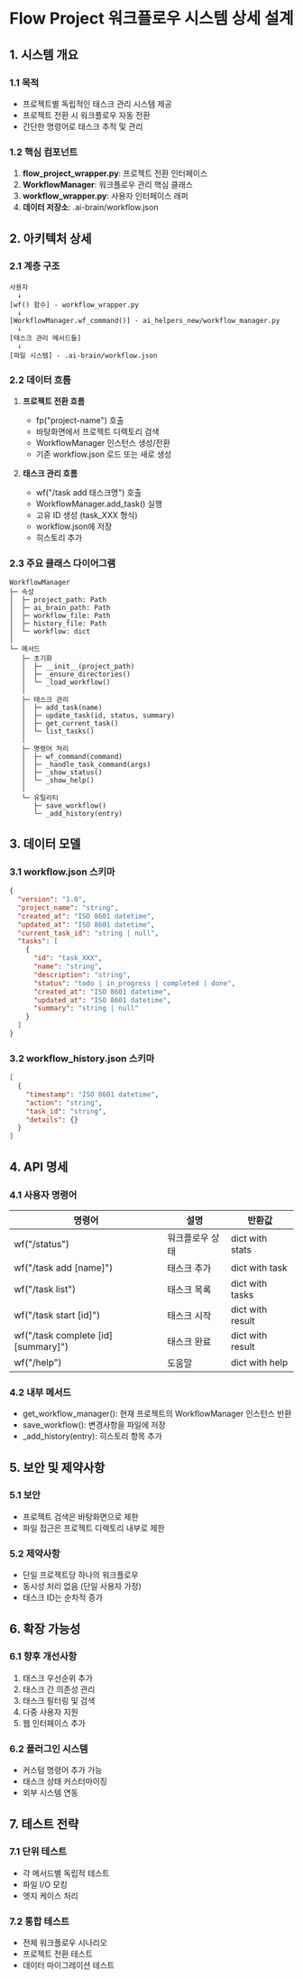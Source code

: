 # Flow Project 워크플로우 시스템 상세 설계

## 1. 시스템 개요

### 1.1 목적
- 프로젝트별 독립적인 태스크 관리 시스템 제공
- 프로젝트 전환 시 워크플로우 자동 전환
- 간단한 명령어로 태스크 추적 및 관리

### 1.2 핵심 컴포넌트
1. **flow_project_wrapper.py**: 프로젝트 전환 인터페이스
2. **WorkflowManager**: 워크플로우 관리 핵심 클래스  
3. **workflow_wrapper.py**: 사용자 인터페이스 래퍼
4. **데이터 저장소**: .ai-brain/workflow.json

## 2. 아키텍처 상세

### 2.1 계층 구조
```
사용자
  ↓
[wf() 함수] - workflow_wrapper.py
  ↓
[WorkflowManager.wf_command()] - ai_helpers_new/workflow_manager.py
  ↓
[태스크 관리 메서드들]
  ↓
[파일 시스템] - .ai-brain/workflow.json
```

### 2.2 데이터 흐름
1. **프로젝트 전환 흐름**
   - fp("project-name") 호출
   - 바탕화면에서 프로젝트 디렉토리 검색
   - WorkflowManager 인스턴스 생성/전환
   - 기존 workflow.json 로드 또는 새로 생성

2. **태스크 관리 흐름**
   - wf("/task add 태스크명") 호출
   - WorkflowManager.add_task() 실행
   - 고유 ID 생성 (task_XXX 형식)
   - workflow.json에 저장
   - 히스토리 추가

### 2.3 주요 클래스 다이어그램

```
WorkflowManager
├─ 속성
│  ├─ project_path: Path
│  ├─ ai_brain_path: Path  
│  ├─ workflow_file: Path
│  ├─ history_file: Path
│  └─ workflow: dict
│
└─ 메서드
   ├─ 초기화
   │  ├─ __init__(project_path)
   │  ├─ _ensure_directories()
   │  └─ _load_workflow()
   │
   ├─ 태스크 관리
   │  ├─ add_task(name)
   │  ├─ update_task(id, status, summary)
   │  ├─ get_current_task()
   │  └─ list_tasks()
   │
   ├─ 명령어 처리
   │  ├─ wf_command(command)
   │  ├─ _handle_task_command(args)
   │  ├─ _show_status()
   │  └─ _show_help()
   │
   └─ 유틸리티
      ├─ save_workflow()
      └─ _add_history(entry)
```

## 3. 데이터 모델

### 3.1 workflow.json 스키마
```json
{
  "version": "1.0",
  "project_name": "string",
  "created_at": "ISO 8601 datetime",
  "updated_at": "ISO 8601 datetime", 
  "current_task_id": "string | null",
  "tasks": [
    {
      "id": "task_XXX",
      "name": "string",
      "description": "string",
      "status": "todo | in_progress | completed | done",
      "created_at": "ISO 8601 datetime",
      "updated_at": "ISO 8601 datetime",
      "summary": "string | null"
    }
  ]
}
```

### 3.2 workflow_history.json 스키마
```json
[
  {
    "timestamp": "ISO 8601 datetime",
    "action": "string",
    "task_id": "string",
    "details": {}
  }
]
```

## 4. API 명세

### 4.1 사용자 명령어
| 명령어 | 설명 | 반환값 |
|--------|------|---------|
| wf("/status") | 워크플로우 상태 | dict with stats |
| wf("/task add [name]") | 태스크 추가 | dict with task |
| wf("/task list") | 태스크 목록 | dict with tasks |
| wf("/task start [id]") | 태스크 시작 | dict with result |
| wf("/task complete [id] [summary]") | 태스크 완료 | dict with result |
| wf("/help") | 도움말 | dict with help |

### 4.2 내부 메서드
- get_workflow_manager(): 현재 프로젝트의 WorkflowManager 인스턴스 반환
- save_workflow(): 변경사항을 파일에 저장
- _add_history(entry): 히스토리 항목 추가

## 5. 보안 및 제약사항

### 5.1 보안
- 프로젝트 검색은 바탕화면으로 제한
- 파일 접근은 프로젝트 디렉토리 내부로 제한

### 5.2 제약사항  
- 단일 프로젝트당 하나의 워크플로우
- 동시성 처리 없음 (단일 사용자 가정)
- 태스크 ID는 순차적 증가

## 6. 확장 가능성

### 6.1 향후 개선사항
1. 태스크 우선순위 추가
2. 태스크 간 의존성 관리
3. 태스크 필터링 및 검색
4. 다중 사용자 지원
5. 웹 인터페이스 추가

### 6.2 플러그인 시스템
- 커스텀 명령어 추가 가능
- 태스크 상태 커스터마이징
- 외부 시스템 연동

## 7. 테스트 전략

### 7.1 단위 테스트
- 각 메서드별 독립적 테스트
- 파일 I/O 모킹
- 엣지 케이스 처리

### 7.2 통합 테스트
- 전체 워크플로우 시나리오
- 프로젝트 전환 테스트
- 데이터 마이그레이션 테스트
